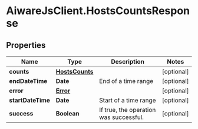 # AiwareJsClient.HostsCountsResponse

## Properties

Name | Type | Description | Notes
------------ | ------------- | ------------- | -------------
**counts** | [**HostsCounts**](.md) |  | [optional] 
**endDateTime** | **Date** | End of a time range | [optional] 
**error** | [**Error**](Error.md) |  | [optional] 
**startDateTime** | **Date** | Start of a time range | [optional] 
**success** | **Boolean** | If true, the operation was successful. | [optional] 


